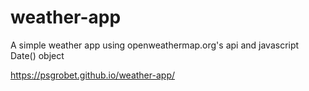 # weather-app

A simple weather app using openweathermap.org's api and javascript Date() object

https://psgrobet.github.io/weather-app/
